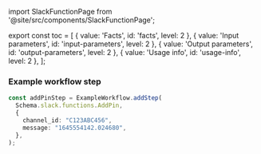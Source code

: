 import SlackFunctionPage from '@site/src/components/SlackFunctionPage';

export const toc = [
{ value: 'Facts', id: 'facts', level: 2 },
{ value: 'Input parameters', id: 'input-parameters', level: 2 },
{ value: 'Output parameters', id: 'output-parameters', level: 2 },
{ value: 'Usage info', id: 'usage-info', level: 2 },
];

<SlackFunctionPage jsonFile="add_pin">

### Example workflow step

```ts
const addPinStep = ExampleWorkflow.addStep(
  Schema.slack.functions.AddPin,
  {
    channel_id: "C123ABC456",
    message: "1645554142.024680",
  },
);
```

</SlackFunctionPage>
